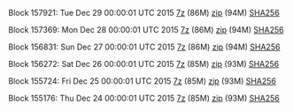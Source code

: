 Block 157921: Tue Dec 29 00:00:01 UTC 2015 [7z](https://transfer.sh/rrxmz/bootstrap.dat.20151229.7z) (86M) [zip](https://transfer.sh/16kHOU/bootstrap.dat.20151229.zip) (94M) [SHA256](https://transfer.sh/8usGb/sha256.txt)

Block 157369: Mon Dec 28 00:00:01 UTC 2015 [7z](https://transfer.sh/16sgJf/bootstrap.dat.20151228.7z) (86M) [zip](https://transfer.sh/jSRN0/bootstrap.dat.20151228.zip) (94M) [SHA256](https://transfer.sh/1fiFcb/sha256.txt)

Block 156831: Sun Dec 27 00:00:01 UTC 2015 [7z](https://transfer.sh/Pb1Fp/bootstrap.dat.20151227.7z) (86M) [zip](https://transfer.sh/15hDb5/bootstrap.dat.20151227.zip) (94M) [SHA256](https://transfer.sh/cnnZX/sha256.txt)

Block 156272: Sat Dec 26 00:00:01 UTC 2015 [7z](https://transfer.sh/1dyCB4/bootstrap.dat.20151226.7z) (85M) [zip](https://transfer.sh/wr7Gg/bootstrap.dat.20151226.zip) (93M) [SHA256](https://transfer.sh/1g6a8c/sha256.txt)

Block 155724: Fri Dec 25 00:00:01 UTC 2015 [7z](https://transfer.sh/GeygM/bootstrap.dat.20151225.7z) (85M) [zip](https://transfer.sh/Do5Ez/bootstrap.dat.20151225.zip) (93M) [SHA256](https://transfer.sh/19xh2y/sha256.txt)

Block 155176: Thu Dec 24 00:00:01 UTC 2015 [7z](https://transfer.sh/vb0qd/bootstrap.dat.20151224.7z) (85M) [zip](https://transfer.sh/uN7D9/bootstrap.dat.20151224.zip) (93M) [SHA256](https://transfer.sh/as9Ji/sha256.txt)
